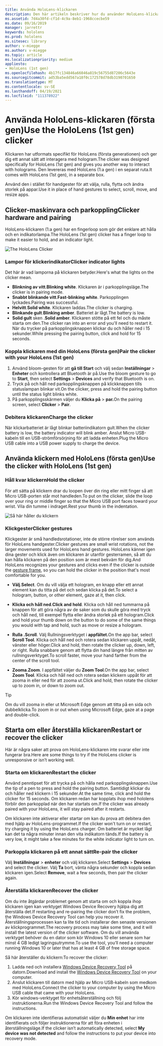 ```yaml
---
title: Använda HoloLens-klickaren
description: Den här artikeln beskriver hur du använder HoloLens-klickaren, inklusive klickkoppling, debitering och återställning.
ms.assetid: 7d4a30fd-cf1d-4c9a-8eb1-1968ccecbe59
ms.date: 09/16/2019
manager: jarrettr
keywords: hololens
ms.prod: hololens
ms.sitesec: library
author: v-miegge
ms.author: v-miegge
ms.topic: article
ms.localizationpriority: medium
appliesto:
- HoloLens (1st gen)
ms.openlocfilehash: 4b17fc134846a66046a819c56755d87206c5643e
ms.sourcegitcommit: ad53ba5edd567a18f0c172578d78db3190701650
ms.translationtype: MT
ms.contentlocale: sv-SE
ms.lasthandoff: 04/19/2021
ms.locfileid: "111378922"
---
```

# <a name="use-the-hololens-1st-gen-clicker"></a><span data-ttu-id="4404a-104">Använda HoloLens-klickaren (första gen)</span><span class="sxs-lookup"><span data-stu-id="4404a-104">Use the HoloLens (1st gen) clicker</span></span>

<span data-ttu-id="4404a-105">Klickaren har utformats specifikt för HoloLens (första generationen) och ger dig ett annat sätt att interagera med hologram.</span><span class="sxs-lookup"><span data-stu-id="4404a-105">The clicker was designed specifically for HoloLens (1st gen) and gives you another way to interact with holograms.</span></span> <span data-ttu-id="4404a-106">Den levereras med HoloLens (1:a gen) i en separat ruta.</span><span class="sxs-lookup"><span data-stu-id="4404a-106">It comes with HoloLens (1st gen), in a separate box.</span></span>

<span data-ttu-id="4404a-107">Använd den i stället för handgester för att välja, rulla, flytta och ändra storlek på appar.</span><span class="sxs-lookup"><span data-stu-id="4404a-107">Use it in place of hand gestures to select, scroll, move, and resize apps.</span></span>

## <a name="clicker-hardware-and-pairing"></a><span data-ttu-id="4404a-108">Clicker-maskinvara och parkoppling</span><span class="sxs-lookup"><span data-stu-id="4404a-108">Clicker hardware and pairing</span></span>

<span data-ttu-id="4404a-109">HoloLens-klickaren (1:a gen) har en fingerloop som gör det enklare att hålla och en indikatorlampa.</span><span class="sxs-lookup"><span data-stu-id="4404a-109">The HoloLens (1st gen) clicker has a finger loop to make it easier to hold, and an indicator light.</span></span>

![The HoloLens Clicker](images/use-hololens-clicker-1.png)

### <a name="clicker-indicator-lights"></a><span data-ttu-id="4404a-111">Lampor för klickerindikator</span><span class="sxs-lookup"><span data-stu-id="4404a-111">Clicker indicator lights</span></span>

<span data-ttu-id="4404a-112">Det här är vad lamporna på klickaren betyder.</span><span class="sxs-lookup"><span data-stu-id="4404a-112">Here's what the lights on the clicker mean.</span></span>

- <span data-ttu-id="4404a-113">**Blinkning av vitt**.</span><span class="sxs-lookup"><span data-stu-id="4404a-113">**Blinking white**.</span></span> <span data-ttu-id="4404a-114">Klickaren är i parkopplingsläge.</span><span class="sxs-lookup"><span data-stu-id="4404a-114">The clicker is in pairing mode.</span></span>
- <span data-ttu-id="4404a-115">**Snabbt blinkande vitt**.</span><span class="sxs-lookup"><span data-stu-id="4404a-115">**Fast-blinking white**.</span></span> <span data-ttu-id="4404a-116">Parkopplingen lyckades.</span><span class="sxs-lookup"><span data-stu-id="4404a-116">Pairing was successful.</span></span>
- <span data-ttu-id="4404a-117">**Helvitt**.</span><span class="sxs-lookup"><span data-stu-id="4404a-117">**Solid white**.</span></span> <span data-ttu-id="4404a-118">Klickaren laddas.</span><span class="sxs-lookup"><span data-stu-id="4404a-118">The clicker is charging.</span></span>
- <span data-ttu-id="4404a-119">**Blinkande gult**.</span><span class="sxs-lookup"><span data-stu-id="4404a-119">**Blinking amber**.</span></span> <span data-ttu-id="4404a-120">Batteriet är lågt.</span><span class="sxs-lookup"><span data-stu-id="4404a-120">The battery is low.</span></span>
- <span data-ttu-id="4404a-121">**Solid gult** sken .</span><span class="sxs-lookup"><span data-stu-id="4404a-121">**Solid amber**.</span></span> <span data-ttu-id="4404a-122">Klickaren stötte på ett fel och du måste starta om den.</span><span class="sxs-lookup"><span data-stu-id="4404a-122">The clicker ran into an error and you'll need to restart it.</span></span> <span data-ttu-id="4404a-123">När du trycker på parkopplingsknappen klickar du och håller ned i 15 sekunder.</span><span class="sxs-lookup"><span data-stu-id="4404a-123">While pressing the pairing button, click and hold for 15 seconds.</span></span>

### <a name="pair-the-clicker-with-your-hololens-1st-gen"></a><span data-ttu-id="4404a-124">Koppla klickaren med din HoloLens (första gen)</span><span class="sxs-lookup"><span data-stu-id="4404a-124">Pair the clicker with your HoloLens (1st gen)</span></span>

1. <span data-ttu-id="4404a-125">Använd bloom-gesten för att **gå till Start** och välj sedan **Inställningar**  >  **Enheter** och kontrollera att Bluetooth är på.</span><span class="sxs-lookup"><span data-stu-id="4404a-125">Use the bloom gesture to go to **Start**, then select **Settings** > **Devices** and verify that Bluetooth is on.</span></span>
1. <span data-ttu-id="4404a-126">Tryck på och håll ned parkopplingsknappen på klickknappen tills statuslampan blinkar vit.</span><span class="sxs-lookup"><span data-stu-id="4404a-126">On the clicker, press and hold the pairing button until the status light blinks white.</span></span>
1. <span data-ttu-id="4404a-127">På parkopplingsskärmen väljer du **Klicka på**  >  **par.**</span><span class="sxs-lookup"><span data-stu-id="4404a-127">On the pairing screen, select **Clicker** > **Pair**.</span></span>

### <a name="charge-the-clicker"></a><span data-ttu-id="4404a-128">Debitera klickaren</span><span class="sxs-lookup"><span data-stu-id="4404a-128">Charge the clicker</span></span>

<span data-ttu-id="4404a-129">När klickarbatteriet är lågt blinkar batteriindikatorn gult.</span><span class="sxs-lookup"><span data-stu-id="4404a-129">When the clicker battery is low, the battery indicator will blink amber.</span></span> <span data-ttu-id="4404a-130">Anslut Micro USB-kabeln till en USB-strömförsörjning för att ladda enheten.</span><span class="sxs-lookup"><span data-stu-id="4404a-130">Plug the Micro USB cable into a USB power supply to charge the device.</span></span>

## <a name="use-the-clicker-with-hololens-1st-gen"></a><span data-ttu-id="4404a-131">Använda klickern med HoloLens (första gen)</span><span class="sxs-lookup"><span data-stu-id="4404a-131">Use the clicker with HoloLens (1st gen)</span></span>

### <a name="hold-the-clicker"></a><span data-ttu-id="4404a-132">Håll kvar klickern</span><span class="sxs-lookup"><span data-stu-id="4404a-132">Hold the clicker</span></span>

<span data-ttu-id="4404a-133">För att sätta på klickern drar du loopen över din ring eller mitt finger så att Micro USB-porten står mot handleden.</span><span class="sxs-lookup"><span data-stu-id="4404a-133">To put on the clicker, slide the loop over your ring or middle finger so that the Micro USB port faces toward your wrist.</span></span> <span data-ttu-id="4404a-134">Vila din tumme i indraget.</span><span class="sxs-lookup"><span data-stu-id="4404a-134">Rest your thumb in the indentation.</span></span>

![Så här håller du klickern](images/use-hololens-clicker-2.png)

### <a name="clicker-gestures"></a><span data-ttu-id="4404a-136">Klickgester</span><span class="sxs-lookup"><span data-stu-id="4404a-136">Clicker gestures</span></span>

<span data-ttu-id="4404a-137">Klickgester är små handledsrotationer, inte de större rörelser som används för HoloLens handgester.</span><span class="sxs-lookup"><span data-stu-id="4404a-137">Clicker gestures are small wrist rotations, not the larger movements used for HoloLens hand gestures.</span></span> <span data-ttu-id="4404a-138">HoloLens känner igen dina gester och klick även om [](hololens1-basic-usage.md)klickaren är utanför gesterramen, så att du kan hålla klickaren på den position som är mest bekväm för dig.</span><span class="sxs-lookup"><span data-stu-id="4404a-138">And HoloLens recognizes your gestures and clicks even if the clicker is outside the [gesture frame](hololens1-basic-usage.md), so you can hold the clicker in the position that's most comfortable for you.</span></span>

- <span data-ttu-id="4404a-139">**Välj**.</span><span class="sxs-lookup"><span data-stu-id="4404a-139">**Select**.</span></span> <span data-ttu-id="4404a-140">Om du vill välja ett hologram, en knapp eller ett annat element kan du titta på det och sedan klicka på det.</span><span class="sxs-lookup"><span data-stu-id="4404a-140">To select a hologram, button, or other element, gaze at it, then click.</span></span>

- <span data-ttu-id="4404a-141">**Klicka och håll ned**.</span><span class="sxs-lookup"><span data-stu-id="4404a-141">**Click and hold**.</span></span> <span data-ttu-id="4404a-142">Klicka och håll ned tummarna på knappen för att göra några av de saker som du skulle göra med tryck och håll ned, till exempel flytta eller ändra storlek på ett hologram.</span><span class="sxs-lookup"><span data-stu-id="4404a-142">Click and hold your thumb down on the button to do some of the same things you would with tap and hold, such as move or resize a hologram.</span></span>

- <span data-ttu-id="4404a-143">**Rulla .**</span><span class="sxs-lookup"><span data-stu-id="4404a-143">**Scroll**.</span></span> <span data-ttu-id="4404a-144">Välj Rullningsverktyget i **appfältet.**</span><span class="sxs-lookup"><span data-stu-id="4404a-144">On the app bar, select **Scroll Tool**.</span></span> <span data-ttu-id="4404a-145">Klicka och håll ned och rotera sedan klickaren uppåt, nedåt, vänster eller höger.</span><span class="sxs-lookup"><span data-stu-id="4404a-145">Click and hold, then rotate the clicker up, down, left, or right.</span></span> <span data-ttu-id="4404a-146">Rulla snabbare genom att flytta din hand längre från mitten av rullningsverktyget.</span><span class="sxs-lookup"><span data-stu-id="4404a-146">To scroll faster, move your hand farther from the center of the scroll tool.</span></span>

- <span data-ttu-id="4404a-147">**Zooma**.</span><span class="sxs-lookup"><span data-stu-id="4404a-147">**Zoom**.</span></span> <span data-ttu-id="4404a-148">I appfältet väljer du **Zoom Tool**.</span><span class="sxs-lookup"><span data-stu-id="4404a-148">On the app bar, select **Zoom Tool**.</span></span> <span data-ttu-id="4404a-149">Klicka och håll ned och rotera sedan klickern uppåt för att zooma in eller ned för att zooma ut.</span><span class="sxs-lookup"><span data-stu-id="4404a-149">Click and hold, then rotate the clicker up to zoom in, or down to zoom out.</span></span>

> [!TIP]
> <span data-ttu-id="4404a-150">Om du vill zooma in eller ut Microsoft Edge genom att titta på en sida och dubbelklicka.</span><span class="sxs-lookup"><span data-stu-id="4404a-150">To zoom in or out when using Microsoft Edge, gaze at a page and double-click.</span></span>

## <a name="restart-or-recover-the-clicker"></a><span data-ttu-id="4404a-151">Starta om eller återställa klickaren</span><span class="sxs-lookup"><span data-stu-id="4404a-151">Restart or recover the clicker</span></span>

<span data-ttu-id="4404a-152">Här är några saker att prova om HoloLens-klickaren inte svarar eller inte fungerar bra.</span><span class="sxs-lookup"><span data-stu-id="4404a-152">Here are some things to try if the HoloLens clicker is unresponsive or isn’t working well.</span></span>

### <a name="restart-the-clicker"></a><span data-ttu-id="4404a-153">Starta om klickaren</span><span class="sxs-lookup"><span data-stu-id="4404a-153">Restart the clicker</span></span>

<span data-ttu-id="4404a-154">Använd penntipset för att trycka på och hålla ned parkopplingsknappen.</span><span class="sxs-lookup"><span data-stu-id="4404a-154">Use the tip of a pen to press and hold the pairing button.</span></span> <span data-ttu-id="4404a-155">Samtidigt klickar du och håller ned klickern i 15 sekunder.</span><span class="sxs-lookup"><span data-stu-id="4404a-155">At the same time, click and hold the clicker for 15 seconds.</span></span> <span data-ttu-id="4404a-156">Om klickaren redan har kopplats ihop med hololens förblir den parkopplad när den har startats om.</span><span class="sxs-lookup"><span data-stu-id="4404a-156">If the clicker was already paired with your HoloLens, it will stay paired after it restarts.</span></span>

<span data-ttu-id="4404a-157">Om klickaren inte aktiverar eller startar om kan du prova att debitera den med hjälp av HoloLens-programmet.</span><span class="sxs-lookup"><span data-stu-id="4404a-157">If the clicker won't turn on or restart, try charging it by using the HoloLens charger.</span></span> <span data-ttu-id="4404a-158">Om batteriet är mycket lågt kan det ta några minuter innan den vita indikatorn tänds.</span><span class="sxs-lookup"><span data-stu-id="4404a-158">If the battery is very low, it might take a few minutes for the white indicator light to turn on.</span></span>

### <a name="re-pair-the-clicker"></a><span data-ttu-id="4404a-159">Parkoppla klickaren på ett annat sätt</span><span class="sxs-lookup"><span data-stu-id="4404a-159">Re-pair the clicker</span></span>

<span data-ttu-id="4404a-160">Välj **Inställningar**  >  **enheter** och välj klickaren.</span><span class="sxs-lookup"><span data-stu-id="4404a-160">Select **Settings** > **Devices** and select the clicker.</span></span> <span data-ttu-id="4404a-161">Välj **Ta** bort, vänta några sekunder och koppla sedan klickaren igen.</span><span class="sxs-lookup"><span data-stu-id="4404a-161">Select **Remove**, wait a few seconds, then pair the clicker again.</span></span>

### <a name="recover-the-clicker"></a><span data-ttu-id="4404a-162">Återställa klickaren</span><span class="sxs-lookup"><span data-stu-id="4404a-162">Recover the clicker</span></span>

<span data-ttu-id="4404a-163">Om du inte åtgärdar problemet genom att starta om och koppla ihop klickaren igen kan verktyget Windows Device Recovery hjälpa dig att återställa det.</span><span class="sxs-lookup"><span data-stu-id="4404a-163">If restarting and re-pairing the clicker don’t fix the problem, the Windows Device Recovery Tool can help you recover it.</span></span> <span data-ttu-id="4404a-164">Återställningsprocessen kan ta lite tid och installerar den senaste versionen av klickprogrammet.</span><span class="sxs-lookup"><span data-stu-id="4404a-164">The recovery process may take some time, and it will install the latest version of the clicker software.</span></span> <span data-ttu-id="4404a-165">Om du vill använda verktyget behöver du en dator som kör Windows 10 eller senare som har minst 4 GB ledigt lagringsutrymme.</span><span class="sxs-lookup"><span data-stu-id="4404a-165">To use the tool, you’ll need a computer running Windows 10 or later that has at least 4 GB of free storage space.</span></span>

<span data-ttu-id="4404a-166">Så här återställer du klickern:</span><span class="sxs-lookup"><span data-stu-id="4404a-166">To recover the clicker:</span></span>

1. <span data-ttu-id="4404a-167">Ladda ned och installera [Windows Device Recovery Tool](https://dev.azure.com/ContentIdea/ContentIdea/_queries/query/8a004dbe-73f8-4a32-94bc-368fc2f2a895/) på datorn.</span><span class="sxs-lookup"><span data-stu-id="4404a-167">Download and install the [Windows Device Recovery Tool](https://dev.azure.com/ContentIdea/ContentIdea/_queries/query/8a004dbe-73f8-4a32-94bc-368fc2f2a895/) on your computer.</span></span>
1. <span data-ttu-id="4404a-168">Anslut klickaren till datorn med hjälp av Micro USB-kabeln som medkom med HoloLens.</span><span class="sxs-lookup"><span data-stu-id="4404a-168">Connect the clicker to your computer by using the Micro USB cable that came with your HoloLens.</span></span>
1. <span data-ttu-id="4404a-169">Kör windows-verktyget för enhetsåterställning och följ instruktionerna.</span><span class="sxs-lookup"><span data-stu-id="4404a-169">Run the Windows Device Recovery Tool and follow the instructions.</span></span>

<span data-ttu-id="4404a-170">Om klickaren inte identifieras automatiskt väljer du **Min enhet** har inte identifierats och följer instruktionerna för att föra enheten i återställningsläge.</span><span class="sxs-lookup"><span data-stu-id="4404a-170">If the clicker isn’t automatically detected, select **My device was not detected** and follow the instructions to put your device into recovery mode.</span></span>
